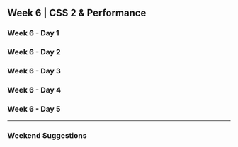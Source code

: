 ## Week 6 | CSS 2 & Performance

### Week 6 - Day 1

### Week 6 - Day 2

### Week 6 - Day 3

### Week 6 - Day 4

### Week 6 - Day 5

---

### Weekend Suggestions